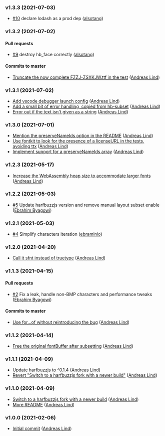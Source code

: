 ### v1.3.3 (2021-07-03)

- [#10](https://github.com/papandreou/subset-font/pull/10) declare lodash as a prod dep ([alsotang](mailto:alsotang@gmail.com))

### v1.3.2 (2021-07-02)

#### Pull requests

- [#9](https://github.com/papandreou/subset-font/pull/9) destroy hb\_face correctly ([alsotang](mailto:alsotang@gmail.com))

#### Commits to master

- [Truncate the now complete FZZJ-ZSXKJW.ttf in the test](https://github.com/papandreou/subset-font/commit/1b9d00675ad2d3001b99512e7193fd012284363e) ([Andreas Lind](mailto:andreaslindpetersen@gmail.com))

### v1.3.1 (2021-07-02)

- [Add vscode debugger launch config](https://github.com/papandreou/subset-font/commit/12b89ce1226a8622adca1acd4c29d8260f0ab8e2) ([Andreas Lind](mailto:andreaslindpetersen@gmail.com))
- [Add a small bit of error handling, copied from hb-subset](https://github.com/papandreou/subset-font/commit/72b5b99c2190d9b81d5eb99a69f086e3a436d9b0) ([Andreas Lind](mailto:andreaslindpetersen@gmail.com))
- [Error out if the text isn't given as a string](https://github.com/papandreou/subset-font/commit/f4a5297780289e69a695cbd3158eff667ec7b971) ([Andreas Lind](mailto:andreaslindpetersen@gmail.com))

### v1.3.0 (2021-07-01)

- [Mention the preserveNameIds option in the README](https://github.com/papandreou/subset-font/commit/ef2a8b2fddcc4f1245119a6eca010d3436375e4f) ([Andreas Lind](mailto:andreas.lind@workday.com))
- [Use fontkit to look for the presence of a licenseURL in the tests, avoiding ttx](https://github.com/papandreou/subset-font/commit/4e97447a86d6b0f52cd510e7fa4c34e5fea856ef) ([Andreas Lind](mailto:andreas.lind@workday.com))
- [Implement support for a preserveNameIds array](https://github.com/papandreou/subset-font/commit/00816d7821cd6bdaa01be909d93ec93c3f81fa36) ([Andreas Lind](mailto:andreas.lind@workday.com))

### v1.2.3 (2021-05-17)

- [Increase the WebAssembly heap size to accommodate larger fonts](https://github.com/papandreou/subset-font/commit/3dfc48a77264673668e34000877082819c37ce75) ([Andreas Lind](mailto:andreas.lind@workday.com))

### v1.2.2 (2021-05-03)

- [#5](https://github.com/papandreou/subset-font/pull/5) Update harfbuzzjs version and remove manual layout subset enable ([Ebrahim Byagowi](mailto:ebrahim@gnu.org))

### v1.2.1 (2021-05-03)

- [#4](https://github.com/papandreou/subset-font/pull/4) Simplify characters iteration ([ebraminio](mailto:ebrahim@gnu.org))

### v1.2.0 (2021-04-20)

- [Call it sfnt instead of truetype](https://github.com/papandreou/subset-font/commit/bb581a20f44617f2fa32a73c92a6f3aba438b4e4) ([Andreas Lind](mailto:andreas.lind@workday.com))

### v1.1.3 (2021-04-15)

#### Pull requests

- [#2](https://github.com/papandreou/subset-font/pull/2) Fix a leak, handle non-BMP characters and performance tweaks ([Ebrahim Byagowi](mailto:ebrahim@gnu.org))

#### Commits to master

- [Use for...of without reintroducing the bug](https://github.com/papandreou/subset-font/commit/84ac1955987f5197b0f037d6cf0dde1622d73397) ([Andreas Lind](mailto:andreas.lind@workday.com))

### v1.1.2 (2021-04-14)

- [Free the original fontBuffer after subsetting](https://github.com/papandreou/subset-font/commit/1170630a1cb3be4a5279facc75cecfd5220ede1f) ([Andreas Lind](mailto:andreas.lind@workday.com))

### v1.1.1 (2021-04-09)

- [Update harfbuzzjs to ^0.1.4](https://github.com/papandreou/subset-font/commit/cafa582138a368129d674113b2be18000f9274e3) ([Andreas Lind](mailto:andreas.lind@workday.com))
- [Revert "Switch to a harfbuzzjs fork with a newer build"](https://github.com/papandreou/subset-font/commit/0f2509c908c7aa1e7d4b069bda336e5c08f13de6) ([Andreas Lind](mailto:andreas.lind@workday.com))

### v1.1.0 (2021-04-09)

- [Switch to a harfbuzzjs fork with a newer build](https://github.com/papandreou/subset-font/commit/78995cf5daf9c2dfdc5d14b3e919e1bd17b5d0e0) ([Andreas Lind](mailto:andreas.lind@workday.com))
- [More README](https://github.com/papandreou/subset-font/commit/32e03b8862452717b00487b899d0faf9b73e3138) ([Andreas Lind](mailto:andreas.lind@peakon.com))

### v1.0.0 (2021-02-06)

- [Initial commit](https://github.com/papandreou/subset-font/commit/4b4d722bf9ac9604fd4a9002b7c7c2a0ff025d82) ([Andreas Lind](mailto:andreas.lind@peakon.com))
